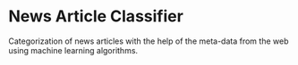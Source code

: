 # News Article Classifier

Categorization of news articles with the help of the meta-data from the web using machine learning algorithms.